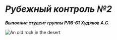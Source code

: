 # ***Рубежный контроль №2***
***Выполнил студент группы РЛ6-61 Худяков А.С.***

![An old rock in the desert](https://th.bing.com/th/id/R.3bbb350878f0c76b520f1dd437b5b0af?rik=TVg4pjlrrBal9A&pid=ImgRaw&r=0)